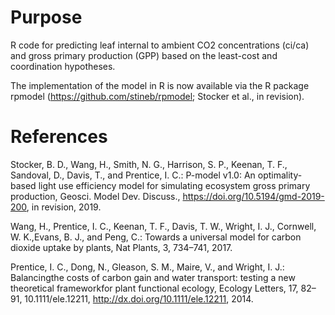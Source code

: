
# Purpose

R code for predicting leaf internal to ambient CO2 concentrations (ci/ca) and gross primary production (GPP) based on the least-cost and coordination hypotheses. 

The implementation of the model in R is now available via the R package rpmodel (https://github.com/stineb/rpmodel; Stocker et al., in revision). 

 
# References

Stocker, B. D., Wang, H., Smith, N. G., Harrison, S. P., Keenan, T. F., Sandoval, D., Davis, T., and Prentice, I. C.: P-model v1.0: An optimality-based light use efficiency model for simulating ecosystem gross primary production, Geosci. Model Dev. Discuss., https://doi.org/10.5194/gmd-2019-200, in revision, 2019.

Wang, H., Prentice, I. C., Keenan, T. F., Davis, T. W., Wright, I. J., Cornwell, W. K.,Evans, B. J., and Peng, C.: Towards a universal model for carbon dioxide uptake by plants, Nat Plants, 3, 734–741, 2017.

Prentice, I. C., Dong, N., Gleason, S. M., Maire, V., and Wright, I. J.: Balancingthe costs of carbon gain and water transport: testing a new theoretical frameworkfor plant functional ecology, Ecology Letters, 17, 82–91, 10.1111/ele.12211, http://dx.doi.org/10.1111/ele.12211, 2014.

